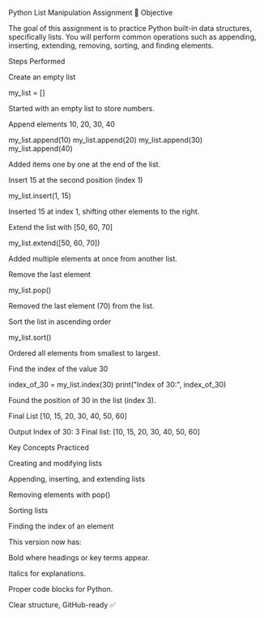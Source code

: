 Python List Manipulation Assignment 📝
Objective

The goal of this assignment is to practice Python built-in data structures, specifically lists. You will perform common operations such as appending, inserting, extending, removing, sorting, and finding elements.

Steps Performed

Create an empty list

my_list = []


Started with an empty list to store numbers.

Append elements 10, 20, 30, 40

my_list.append(10)
my_list.append(20)
my_list.append(30)
my_list.append(40)


Added items one by one at the end of the list.

Insert 15 at the second position (index 1)

my_list.insert(1, 15)


Inserted 15 at index 1, shifting other elements to the right.

Extend the list with [50, 60, 70]

my_list.extend([50, 60, 70])


Added multiple elements at once from another list.

Remove the last element

my_list.pop()


Removed the last element (70) from the list.

Sort the list in ascending order

my_list.sort()


Ordered all elements from smallest to largest.

Find the index of the value 30

index_of_30 = my_list.index(30)
print("Index of 30:", index_of_30)


Found the position of 30 in the list (index 3).

Final List
[10, 15, 20, 30, 40, 50, 60]

Output
Index of 30: 3
Final list: [10, 15, 20, 30, 40, 50, 60]

Key Concepts Practiced

Creating and modifying lists

Appending, inserting, and extending lists

Removing elements with pop()

Sorting lists

Finding the index of an element

This version now has:

Bold where headings or key terms appear.

Italics for explanations.

Proper code blocks for Python.

Clear structure, GitHub-ready ✅
